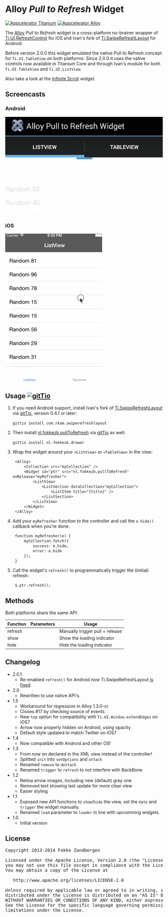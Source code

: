 # Alloy *Pull to Refresh* Widget
[![Appcelerator Titanium](http://www-static.appcelerator.com/badges/titanium-git-badge-sq.png)](http://appcelerator.com/titanium/) [![Appcelerator Alloy](http://www-static.appcelerator.com/badges/alloy-git-badge-sq.png)](http://appcelerator.com/alloy/)

The [Alloy](http://appcelerator.com/alloy) *Pull to Refresh* widget is a cross-platform no-brainer wrapper of [Ti.UI.RefreshControl](http://docs.appcelerator.com/titanium/latest/#!/api/Titanium.UI.RefreshControl) for iOS and Ivan's fork of [Ti.SwipeRefreshLayout](https://github.com/iskugor/Ti.SwipeRefreshLayout) for Android.

Before version 2.0.0 this widget emulated the native Pull to Refresh concept for `Ti.UI.TableView` on both platforms. Since 2.0.0 it uses the native controls now available in Titanium Core and through Ivan's module for both `Ti.UI.TableView` and `Ti.UI.ListView`.

Also take a look at the [Infinite Scroll](https://github.com/FokkeZB/nl.fokkezb.infiniteScroll) widget.

## Screencasts

### Android

![Android](android.gif)

### iOS

![iOS](ios.gif)

## Usage [![gitTio](http://gitt.io/badge.png)](http://gitt.io/component/nl.fokkezb.pullToRefresh)
1. If you need Android support, install Ivan's fork of [Ti.SwipeRefreshLayout](http://gitt.io/component/com.rkam.swiperefreshlayout) via [gitTio](http://gitt.io), version 0.4.1 or later:

    `gittio install com.rkam.swiperefreshlayout`

2. Then install [nl.fokkezb.pullToRefresh](http://gitt.io/component/nl.fokkezb.drawer) via [gitTio](http://gitt.io) as well:

	`gittio install nl.fokkezb.drawer`

3. Wrap the widget around your `<ListView>` or `<TableView>` in the view:

		<Alloy>
			<Collection src="myCollection" />
			<Widget id="ptr" src="nl.fokkezb.pullToRefresh" onRelease="myRefresher">
				<ListView>
					<ListSection dataCollection="myCollection">
						<ListItem title="{title}" />
					</ListSection>
				</ListView>
			</Widget>
		</Alloy>

4. Add your `myRefresher` function to the controller and call the `e.hide()` callback when you're done:

		function myRefresher(e) {
			myCollection.fetch({
				success: e.hide,
				error: e.hide
			});
		}

5. Call the widget's `refresh()` to programmatically trigger the (initial) refresh:

		$.ptr.refresh();
		
## Methods
Both platforms share the same API:

| Function   | Parameters | Usage |
| ---------- | ---------- | ----- |
| refresh    |            | Manually trigger pull + release |
| show       |            | Show the loading indicator |
| hide       |            | Hide the loading indicator |

## Changelog
* 2.0.1
  * Re-enabled `refresh()` for Android now Ti.SwipeRefreshLayout [is fixed](https://github.com/iskugor/Ti.SwipeRefreshLayout/issues/4#issuecomment-68215376)
* 2.0
  * Rewritten to use native API's. 
* 1.5
  * Workaround for regression in Alloy 1.3.0-cr
  * Closes #17 by checking source of events
  * New `top` option for compatibility with `Ti.UI.Window.extendEdges` on iOS7
  * Arrow now properly hidden on Android, using opacity
  * Default style updated to match Twitter on iOS7
* 1.4
  * Now compatible with Android and other OS!
* 1.3
  * From now on declared in the XML view instead of the controller! 
  * Splitted `init` into `setOptions` and `attach`
  * Renamed `remove` to `dettach`
  * Renamed `trigger` to `refresh` to not interfere with BackBone
* 1.2
  * Retina arrow images, including new (default) grey one
  * Removed text showing last update for more clear view
  * Easier styling
* 1.1
  * Exposed new API functions to `show`/`hide` the view, set the `date` and `trigger` the widget manually.
  * Renamed `load` parameter to `loader` in line with upcomming widgets.
* 1.0
  * Initial version

## License

<pre>
Copyright 2013-2014 Fokke Zandbergen

Licensed under the Apache License, Version 2.0 (the "License");
you may not use this file except in compliance with the License.
You may obtain a copy of the License at

   http://www.apache.org/licenses/LICENSE-2.0

Unless required by applicable law or agreed to in writing, software
distributed under the License is distributed on an "AS IS" BASIS,
WITHOUT WARRANTIES OR CONDITIONS OF ANY KIND, either express or implied.
See the License for the specific language governing permissions and
limitations under the License.
</pre>
